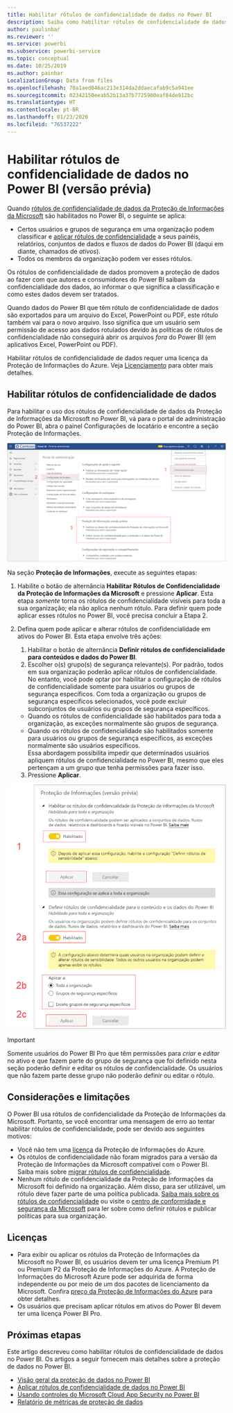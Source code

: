 ```yaml
---
title: Habilitar rótulos de confidencialidade de dados no Power BI
description: Saiba como habilitar rótulos de confidencialidade de dados no Power BI
author: paulinbar
ms.reviewer: ''
ms.service: powerbi
ms.subservice: powerbi-service
ms.topic: conceptual
ms.date: 10/25/2019
ms.author: painbar
LocalizationGroup: Data from files
ms.openlocfilehash: 70a1aed046ac213e314da2ddaecafab9c5a941ee
ms.sourcegitcommit: 02342150eeab52b13a37b7725900eaf84de912bc
ms.translationtype: HT
ms.contentlocale: pt-BR
ms.lasthandoff: 01/23/2020
ms.locfileid: "76537222"
---
```

# <a name="enable-data-sensitivity-labels-in-power-bi-preview"></a>Habilitar rótulos de confidencialidade de dados no Power BI (versão prévia)

Quando [rótulos de confidencialidade de dados da Proteção de Informações da Microsoft](https://docs.microsoft.com/microsoft-365/compliance/sensitivity-labels) são habilitados no Power BI, o seguinte se aplica:

* Certos usuários e grupos de segurança em uma organização podem classificar e [aplicar rótulos de confidencialidade](../designer/service-security-apply-data-sensitivity-labels.md) a seus painéis, relatórios, conjuntos de dados e fluxos de dados do Power BI (daqui em diante, chamados de *ativos*).
* Todos os membros da organização podem ver esses rótulos.

Os rótulos de confidencialidade de dados promovem a proteção de dados ao fazer com que autores e consumidores do Power BI saibam da confidencialidade dos dados, ao informar o que significa a classificação e como estes dados devem ser tratados.

Quando dados do Power BI que têm rótulo de confidencialidade de dados são exportados para um arquivo do Excel, PowerPoint ou PDF, este rótulo também vai para o novo arquivo. Isso significa que um usuário sem permissão de acesso aos dados rotulados devido às políticas de rótulos de confidencialidade não conseguirá abrir os arquivos *fora* do Power BI (em aplicativos Excel, PowerPoint ou PDF).

Habilitar rótulos de confidencialidade de dados requer uma licença da Proteção de Informações do Azure. Veja [Licenciamento](#licensing) para obter mais detalhes.

## <a name="enable-data-sensitivity-labels"></a>Habilitar rótulos de confidencialidade de dados

Para habilitar o uso dos rótulos de confidencialidade de dados da Proteção de Informações da Microsoft no Power BI, vá para o portal de administração do Power BI, abra o painel Configurações de locatário e encontre a seção Proteção de Informações.

![Encontrar a seção Proteção de Informações](media/service-security-enable-data-sensitivity-labels/enable-data-sensitivity-labels-01.png)

Na seção **Proteção de Informações**, execute as seguintes etapas:
1.  Habilite o botão de alternância **Habilitar Rótulos de Confidencialidade da Proteção de Informações da Microsoft** e pressione **Aplicar**. Esta etapa *somente* torna os rótulos de confidencialidade visíveis para toda a sua organização; ela não aplica nenhum rótulo. Para definir quem pode aplicar esses rótulos no Power BI, você precisa concluir a Etapa 2.
2.  Defina quem pode aplicar e alterar rótulos de confidencialidade em ativos do Power BI. Esta etapa envolve três ações:
    1.  Habilitar o botão de alternância **Definir rótulos de confidencialidade para conteúdos e dados do Power BI**.
    2.  Escolher o(s) grupo(s) de segurança relevante(s). Por padrão, todos em sua organização poderão aplicar rótulos de confidencialidade. No entanto, você pode optar por habilitar a configuração de rótulos de confidencialidade somente para usuários ou grupos de segurança específicos. Com toda a organização ou grupos de segurança específicos selecionados, você pode excluir subconjuntos de usuários ou grupos de segurança específicos.
    * Quando os rótulos de confidencialidade são habilitados para toda a organização, as exceções normalmente são grupos de segurança.
    * Quando os rótulos de confidencialidade são habilitados somente para usuários ou grupos de segurança específicos, as exceções normalmente são usuários específicos.  
    Essa abordagem possibilita impedir que determinados usuários apliquem rótulos de confidencialidade no Power BI, mesmo que eles pertençam a um grupo que tenha permissões para fazer isso.
    
    3. Pressione **Aplicar**.

![Habilitar rótulos de confidencialidade](media/service-security-enable-data-sensitivity-labels/enable-data-sensitivity-labels-02.png)

> [!IMPORTANT]
> Somente usuários do Power BI Pro que têm permissões para *criar* e *editar* no ativo e que fazem parte do grupo de segurança que foi definido nesta seção poderão definir e editar os rótulos de confidencialidade. Os usuários que não fazem parte desse grupo não poderão definir ou editar o rótulo. 


## <a name="considerations-and-limitations"></a>Considerações e limitações

O Power BI usa rótulos de confidencialidade da Proteção de Informações da Microsoft. Portanto, se você encontrar uma mensagem de erro ao tentar habilitar rótulos de confidencialidade, pode ser devido aos seguintes motivos:

* Você não tem uma [licença](#licensing) da Proteção de Informações do Azure.
* Os rótulos de confidencialidade não foram migrados para a versão da Proteção de Informações da Microsoft compatível com o Power BI. Saiba mais sobre [migrar rótulos de confidencialidade](https://docs.microsoft.com/azure/information-protection/configure-policy-migrate-labels).
* Nenhum rótulo de confidencialidade da Proteção de Informações da Microsoft foi definido na organização. Além disso, para ser utilizável, um rótulo deve fazer parte de uma política publicada. [Saiba mais sobre os rótulos de confidencialidade](https://docs.microsoft.com/Office365/SecurityCompliance/sensitivity-labels) ou visite o [centro de conformidade e segurança da Microsoft](https://sip.protection.office.com/sensitivity?flight=EnableMIPLabels) para ler sobre como definir rótulos e publicar políticas para sua organização.

## <a name="licensing"></a>Licenças

* Para exibir ou aplicar os rótulos da Proteção de Informações da Microsoft no Power BI, os usuários devem ter uma licença Premium P1 ou Premium P2 da Proteção de Informações do Azure. A Proteção de Informações do Microsoft Azure pode ser adquirida de forma independente ou por meio de um dos pacotes de licenciamento da Microsoft. Confira [preço da Proteção de Informações do Azure](https://azure.microsoft.com/pricing/details/information-protection/) para obter detalhes.
* Os usuários que precisam aplicar rótulos em ativos do Power BI devem ter uma licença Power BI Pro.


## <a name="next-steps"></a>Próximas etapas

Este artigo descreveu como habilitar rótulos de confidencialidade de dados no Power BI. Os artigos a seguir fornecem mais detalhes sobre a proteção de dados no Power BI. 

* [Visão geral da proteção de dados no Power BI](service-security-data-protection-overview.md)
* [Aplicar rótulos de confidencialidade de dados no Power BI](../designer/service-security-apply-data-sensitivity-labels.md)
* [Usando controles do Microsoft Cloud App Security no Power BI](service-security-using-microsoft-cloud-app-security-controls.md)
* [Relatório de métricas de proteção de dados](service-security-data-protection-metrics-report.md)